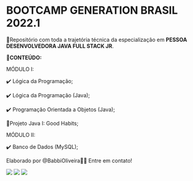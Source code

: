 # BOOTCAMP GENERATION BRASIL 2022.1

📁Repositório com toda a trajetória técnica da especialização em 
<b>PESSOA DESENVOLVEDORA JAVA FULL STACK JR</b>.

<b> 📝CONTEÚDO:</b>

MÓDULO I:

✔️ Lógica da Programação;

✔️ Lógica da Programação (Java);

✔️ Programação Orientada a Objetos (Java);

🐇Projeto Java I: Good Habits;

MÓDULO II:

✔️ Banco de Dados (MySQL);


Elaborado por @BabbiOliveira🏳️‍🌈 
Entre em contato!
<div align="left">
  <a href="https://instagram.com/oliveirababbi" target="_blank"><img src="https://img.shields.io/badge/-Instagram-%23E4405F?style=for-the-badge&logo=instagram&logoColor=white" target="_blank"></a>
  <a href = "mailto:oliveirababbi@gmail.com"><img src="https://img.shields.io/badge/Gmail-D14836?style=for-the-badge&logo=gmail&logoColor=white" target="_blank"></a>
  <a href="https://www.linkedin.com/in/babboliveira" target="_blank"><img src="https://img.shields.io/badge/-LinkedIn-%230077B5?style=for-the-badge&logo=linkedin&logoColor=white" target="_blank"></a> 
</div>
